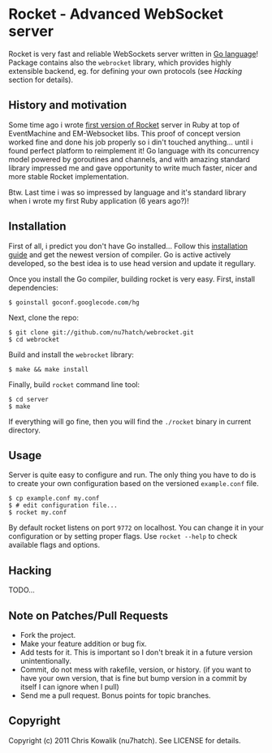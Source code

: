 # Rocket - Advanced WebSocket server

Rocket is very fast and reliable WebSockets server written in [Go language](http://golang.org)!
Package contains also the `webrocket` library, which provides highly extensible
backend, eg. for defining your own protocols (see *Hacking* section for details). 

## History and motivation

Some time ago i wrote [first version of Rocket](https://github.com/araneo/rocket) 
server in Ruby at top of EventMachine and EM-Websocket libs. This proof of concept
version worked fine and done his job properly so i din't touched anything... until 
i found perfect platform to reimplement it! Go language with its concurrency model 
powered by goroutines and channels, and with amazing standard library impressed me 
and gave opportunity to write much faster, nicer and more stable Rocket implementation. 

Btw. Last time i was so impressed by language and it's standard library when i wrote
my first Ruby application (6 years ago?)!

## Installation

First of all, i predict you don't have Go installed... Follow this 
[installation guide](http://golang.org/doc/install.html) and get the 
newest version of compiler. Go is active actively developed, so the
best idea is to use head version and update it regullary. 

Once you install the Go compiler, building rocket is very easy.
First, install dependencies:

    $ goinstall goconf.googlecode.com/hg
 
Next, clone the repo:

    $ git clone git://github.com/nu7hatch/webrocket.git
	$ cd webrocket
	
Build and install the `webrocket` library:
 	
	$ make && make install
	
Finally, build `rocket` command line tool:

    $ cd server
	$ make
	
If everything will go fine, then you will find the `./rocket` binary in 
current directory.

## Usage

Server is quite easy to configure and run. The only thing you have to do
is to create your own configuration based on the versioned `example.conf` file. 

    $ cp example.conf my.conf
	$ # edit configuration file...
    $ rocket my.conf

By default rocket listens on port `9772` on localhost. You can change it
in your configuration or by setting proper flags. Use `rocket --help` to 
check available flags and options.

## Hacking

TODO...

## Note on Patches/Pull Requests
 
* Fork the project.
* Make your feature addition or bug fix.
* Add tests for it. This is important so I don't break it in a
  future version unintentionally.
* Commit, do not mess with rakefile, version, or history.
  (if you want to have your own version, that is fine but bump version in a commit by itself I can ignore when I pull)
* Send me a pull request. Bonus points for topic branches.

## Copyright

Copyright (c) 2011 Chris Kowalik (nu7hatch). See LICENSE for details.
